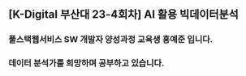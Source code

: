 ## [K-Digital 부산대 23-4회차] AI 활용 빅데이터분석

### 풀스택웹서비스 SW 개발자 양성과정 교육생 홍예준 입니다.
### 데이터 분석가를 희망하며 공부하고 있습니다.
